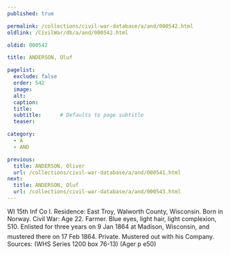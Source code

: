 ```yaml
---
published: true

permalink: /collections/civil-war-database/a/and/000542.html
oldlink: /CivilWar/db/a/and/000542.html

oldid: 000542

title: ANDERSON, Oluf

pagelist:
  exclude: false
  order: 542
  image: 
  alt:
  caption:
  title:
  subtitle:      # Defaults to page subtitle
  teaser:

category: 
  - A 
  - AND

previous:
  title: ANDERSON, Oliver
  url: /collections/civil-war-database/a/and/000541.html  
next:
  title: ANDERSON, Oluf
  url: /collections/civil-war-database/a/and/000543.html   
---
```

WI 15th Inf Co I. Residence: East Troy, Walworth County, Wisconsin. Born in Norway. Civil War: Age 22. Farmer. Blue eyes, light hair, light complexion, 5&#146;10&#148;. Enlisted for three years on 9 Jan 1864 at Madison, Wisconsin, and mustered there on 17 Feb 1864. Private. Mustered out with his Company. Sources: (WHS Series 1200 box 76-13) (Ager p e50)